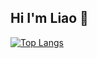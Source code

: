 ## Hi I'm Liao 👋


[![Top Langs](https://github-readme-stats.vercel.app/api/top-langs/?username=liao-guan-cheng&layout=compact)](https://github.com/liao-guan-cheng/github-readme-stats&layout=compact)
